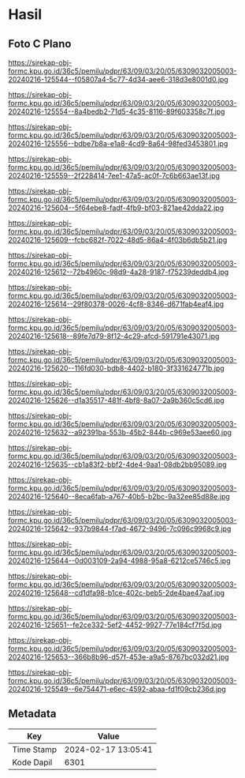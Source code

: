 # Hasil

## Foto C Plano

https://sirekap-obj-formc.kpu.go.id/36c5/pemilu/pdpr/63/09/03/20/05/6309032005003-20240216-125544--f05807a4-5c77-4d34-aee6-318d3e8001d0.jpg

https://sirekap-obj-formc.kpu.go.id/36c5/pemilu/pdpr/63/09/03/20/05/6309032005003-20240216-125554--8a4bedb2-71d5-4c35-8116-89f603358c7f.jpg

https://sirekap-obj-formc.kpu.go.id/36c5/pemilu/pdpr/63/09/03/20/05/6309032005003-20240216-125556--bdbe7b8a-e1a8-4cd9-8a64-98fed3453801.jpg

https://sirekap-obj-formc.kpu.go.id/36c5/pemilu/pdpr/63/09/03/20/05/6309032005003-20240216-125559--2f228414-7ee1-47a5-ac0f-7c6b663ae13f.jpg

https://sirekap-obj-formc.kpu.go.id/36c5/pemilu/pdpr/63/09/03/20/05/6309032005003-20240216-125604--5f64ebe8-fadf-4fb9-bf03-821ae42dda22.jpg

https://sirekap-obj-formc.kpu.go.id/36c5/pemilu/pdpr/63/09/03/20/05/6309032005003-20240216-125609--fcbc682f-7022-48d5-86a4-4f03b6db5b21.jpg

https://sirekap-obj-formc.kpu.go.id/36c5/pemilu/pdpr/63/09/03/20/05/6309032005003-20240216-125612--72b4960c-98d9-4a28-9187-f75239deddb4.jpg

https://sirekap-obj-formc.kpu.go.id/36c5/pemilu/pdpr/63/09/03/20/05/6309032005003-20240216-125614--29f80378-0026-4cf8-8346-d671fab4eaf4.jpg

https://sirekap-obj-formc.kpu.go.id/36c5/pemilu/pdpr/63/09/03/20/05/6309032005003-20240216-125618--89fe7d79-8f12-4c29-afcd-591791e43071.jpg

https://sirekap-obj-formc.kpu.go.id/36c5/pemilu/pdpr/63/09/03/20/05/6309032005003-20240216-125620--116fd030-bdb8-4402-b180-3f331624771b.jpg

https://sirekap-obj-formc.kpu.go.id/36c5/pemilu/pdpr/63/09/03/20/05/6309032005003-20240216-125626--d1a35517-481f-4bf8-8a07-2a9b360c5cd6.jpg

https://sirekap-obj-formc.kpu.go.id/36c5/pemilu/pdpr/63/09/03/20/05/6309032005003-20240216-125632--a92391ba-553b-45b2-844b-c969e53aee60.jpg

https://sirekap-obj-formc.kpu.go.id/36c5/pemilu/pdpr/63/09/03/20/05/6309032005003-20240216-125635--cb1a83f2-bbf2-4de4-9aa1-08db2bb95089.jpg

https://sirekap-obj-formc.kpu.go.id/36c5/pemilu/pdpr/63/09/03/20/05/6309032005003-20240216-125640--8eca6fab-a767-40b5-b2bc-9a32ee85d88e.jpg

https://sirekap-obj-formc.kpu.go.id/36c5/pemilu/pdpr/63/09/03/20/05/6309032005003-20240216-125642--937b9844-f7ad-4672-9496-7c096c9968c9.jpg

https://sirekap-obj-formc.kpu.go.id/36c5/pemilu/pdpr/63/09/03/20/05/6309032005003-20240216-125644--0d003109-2a94-4988-95a8-6212ce5746c5.jpg

https://sirekap-obj-formc.kpu.go.id/36c5/pemilu/pdpr/63/09/03/20/05/6309032005003-20240216-125648--cd1dfa98-b1ce-402c-beb5-2de4bae47aaf.jpg

https://sirekap-obj-formc.kpu.go.id/36c5/pemilu/pdpr/63/09/03/20/05/6309032005003-20240216-125651--fe2ce332-5ef2-4452-9927-77e184cf7f5d.jpg

https://sirekap-obj-formc.kpu.go.id/36c5/pemilu/pdpr/63/09/03/20/05/6309032005003-20240216-125653--366b8b96-d57f-453e-a9a5-8767bc032d21.jpg

https://sirekap-obj-formc.kpu.go.id/36c5/pemilu/pdpr/63/09/03/20/05/6309032005003-20240216-125549--6e754471-e6ec-4592-abaa-fd1f09cb236d.jpg


## Metadata

| Key        | Value               |
| ---------- | ------------------- |
| Time Stamp | 2024-02-17 13:05:41 |
| Kode Dapil | 6301                |




